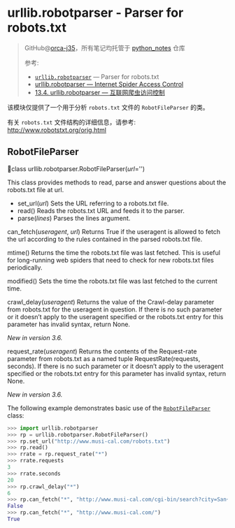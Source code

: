# urllib.robotparser - Parser for robots.txt
> GitHub@[orca-j35](https://github.com/orca-j35)，所有笔记均托管于 [python_notes](https://github.com/orca-j35/python_notes) 仓库
>
> 参考:
>
> - [`urllib.robotparser`](https://docs.python.org/3/library/urllib.robotparser.html#module-urllib.robotparser) — Parser for robots.txt
> - [urllib.robotparser — Internet Spider Access Control](https://pymotw.com/3/urllib.robotparser/index.html)
> - [13.4. urllib.robotparser — 互联网爬虫访问控制](https://learnku.com/docs/pymotw/urllibrobotparser-internet-spider-access-control/3434)

该模块仅提供了一个用于分析 `robots.txt` 文件的 `RobotFileParser` 的类。

有关 `robots.txt` 文件结构的详细信息，请参考: http://www.robotstxt.org/orig.html

## RobotFileParser

🔨class urllib.robotparser.RobotFileParser(*url*='')

This class provides methods to read, parse and answer questions about the robots.txt file at url.

- set_url(*url*)
  Sets the URL referring to a robots.txt file.
- read()
  Reads the robots.txt URL and feeds it to the parser.
- parse(*lines*)
  Parses the lines argument.

can_fetch(*useragent*, *url*)
Returns True if the useragent is allowed to fetch the url according to the rules contained in the parsed robots.txt file.

mtime()
Returns the time the robots.txt file was last fetched. This is useful for long-running web spiders that need to check for new robots.txt files periodically.

modified()
Sets the time the robots.txt file was last fetched to the current time.

crawl_delay(*useragent*)
Returns the value of the Crawl-delay parameter from robots.txt for the useragent in question. If there is no such parameter or it doesn’t apply to the useragent specified or the robots.txt entry for this parameter has invalid syntax, return None.

*New in version 3.6.*

request_rate(*useragent*)
Returns the contents of the Request-rate parameter from robots.txt as a named tuple RequestRate(requests, seconds). If there is no such parameter or it doesn’t apply to the useragent specified or the robots.txt entry for this parameter has invalid syntax, return None.

*New in version 3.6.*

The following example demonstrates basic use of the [`RobotFileParser`](https://docs.python.org/3/library/urllib.robotparser.html#urllib.robotparser.RobotFileParser) class:

```python
>>> import urllib.robotparser
>>> rp = urllib.robotparser.RobotFileParser()
>>> rp.set_url("http://www.musi-cal.com/robots.txt")
>>> rp.read()
>>> rrate = rp.request_rate("*")
>>> rrate.requests
3
>>> rrate.seconds
20
>>> rp.crawl_delay("*")
6
>>> rp.can_fetch("*", "http://www.musi-cal.com/cgi-bin/search?city=San+Francisco")
False
>>> rp.can_fetch("*", "http://www.musi-cal.com/")
True
```

